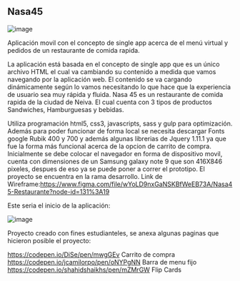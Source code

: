 ## Nasa45
![image](https://user-images.githubusercontent.com/61747355/110926845-e3c58000-82f2-11eb-8022-80ff807aab62.png)



Aplicación movil con el concepto de single app acerca de el menú virtual y pedidos de un restaurante de comida rapida.


La aplicación está basada en el concepto de single app que es un único archivo HTML el cual va cambiando su contenido a medida que vamos navegando por la aplicación web. El contenido se va cargando dinámicamente según lo vamos necesitando lo que hace que la experiencia de usuario sea muy rápida y fluida. Nasa 45 es un restaurante de comida rapida de la ciudad de Neiva. El cual cuenta con 3 tipos de productos Sandwiches, Hamburguesas y bebidas. 

Utiliza programación html5, css3, javascripts, sass y gulp para optimización. Además para poder funcionar de forma local se necesita descargar Fonts google Rubik 400 y 700 y además algunas librerias de Jquery 1.11.1 ya que fue la forma más funcional acerca de la opcion de carrito de compra. Inicialmente se debe colocar el navegador en forma de dispositivo movil, cuenta con dimensiones de un Samsung galaxy note 9 que son 416X846 pixeles, despues de eso ya se puede poner a correr el prototipo. El proyecto se encuentra en la rama desarrollo.
 Link de Wireframe:https://www.figma.com/file/wYoLD9nxGaNSKBfWeEB73A/Nasa45-Restaurante?node-id=131%3A19


Este seria el inicio de la aplicación:

![image](https://user-images.githubusercontent.com/61747355/110927602-d957b600-82f3-11eb-823e-db001509c0a9.png)



Proyecto creado con fines estudianteles, se anexa algunas paginas que hicieron posible el proyecto: 

https://codepen.io/DiSe/pen/mwgGEv Carrito de compra
https://codepen.io/jcamilorpo/pen/oNYPgNN Barra de menu fijo 
https://codepen.io/shahidshaikhs/pen/mZMrGW Flip Cards









